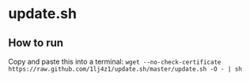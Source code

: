 # update.sh

## How to run

Copy and paste this into a terminal: `wget --no-check-certificate https://raw.github.com/1lj4z1/update.sh/master/update.sh -O - | sh`
